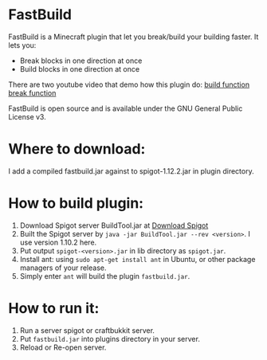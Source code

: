 FastBuild
=========

FastBuild is a Minecraft plugin that let you break/build your building faster.
It lets you:
* Break blocks in one direction at once
* Build blocks in one direction at once

There are two youtube video that demo how this plugin do:
[build function](https://www.youtube.com/watch?v=pc9FjvXC7kY)
[break function](https://www.youtube.com/watch?v=qWxviuqtntw)

FastBuild is open source and is available under the GNU General Public License v3.

# Where to download:

I add a compiled fastbuild.jar against to spigot-1.12.2.jar in plugin directory.

# How to build plugin:

1. Download Spigot server BuildTool.jar at [Download Spigot](https://hub.spigotmc.org/jenkins/job/BuildTools/)
2. Built the Spigot server by `java -jar BuildTool.jar --rev <version>`. I use version 1.10.2 here.
3. Put output `spigot-<version>.jar` in lib directory as `spigot.jar`.
4. Install ant: using `sudo apt-get install ant` in Ubuntu, or other package managers of your release.
5. Simply enter `ant` will build the plugin `fastbuild.jar`.

# How to run it:
1. Run a server spigot or craftbukkit server.
2. Put `fastbuild.jar` into plugins directory in your server.
3. Reload or Re-open server.

